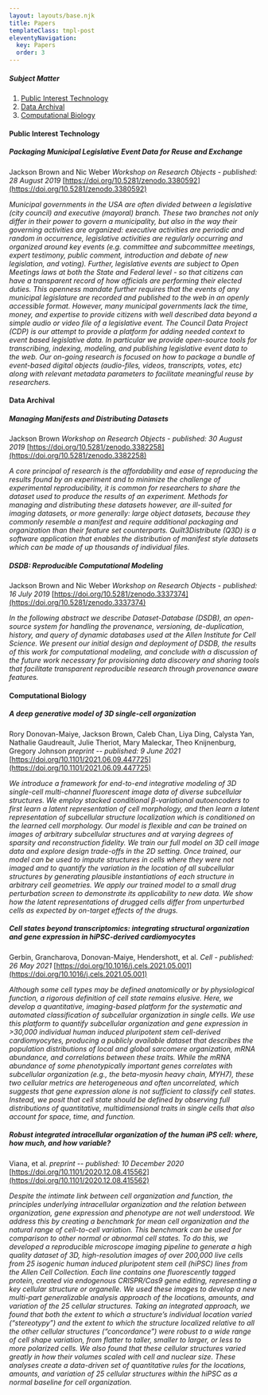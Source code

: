```yaml
---
layout: layouts/base.njk
title: Papers
templateClass: tmpl-post
eleventyNavigation:
  key: Papers
  order: 3
---
```


##### Subject Matter

1. [Public Interest Technology](#public-interest-technology)
1. [Data Archival](#data-archival)
1. [Computational Biology](#computational-biology)

#### Public Interest Technology

##### Packaging Municipal Legislative Event Data for Reuse and Exchange

Jackson Brown and Nic Weber
_Workshop on Research Objects - published: 28 August 2019_
[https://doi.org/10.5281/zenodo.3380592](https://doi.org/10.5281/zenodo.3380592)

_Municipal governments in the USA are often divided between a legislative (city council) and executive (mayoral) branch. These two branches not only differ in their power to govern a municipality, but also in the way their governing activities are organized: executive activities are periodic and random in occurrence, legislative activities are regularly occurring and organized around key events (e.g. committee and subcommittee meetings, expert testimony, public comment, introduction and debate of new legislation, and voting). Further, legislative events are subject to Open Meetings laws at both the State and Federal level - so that citizens can have a transparent record of how officials are performing their elected duties. This openness mandate further requires that the events of any municipal legislature are recorded and published to the web in an openly accessible format. However, many municipal governments lack the time, money, and expertise to provide citizens with well described data beyond a simple audio or video file of a legislative event. The Council Data Project (CDP) is our attempt to provide a platform for adding needed context to event based legislative data. In particular we provide open-source tools for transcribing, indexing, modeling, and publishing legislative event data to the web. Our on-going research is focused on how to package a bundle of event-based digital objects (audio-files, videos, transcripts, votes, etc) along with relevant metadata parameters to facilitate meaningful reuse by researchers._

#### Data Archival

##### Managing Manifests and Distributing Datasets

Jackson Brown
_Workshop on Research Objects - published: 30 August 2019_
[https://doi.org/10.5281/zenodo.3382258](https://doi.org/10.5281/zenodo.3382258)

_A core principal of research is the affordability and ease of reproducing the results found by an experiment and to minimize the challenge of experimental reproducibility, it is common for researchers to share the dataset used to produce the results of an experiment. Methods for managing and distributing these datasets however, are ill-suited for imaging datasets, or more generally: large object datasets, because they commonly resemble a manifest and require additional packaging and organization than their feature set counterparts. Quilt3Distribute (Q3D) is a software application that enables the distribution of manifest style datasets which can be made of up thousands of individual files._

##### DSDB: Reproducible Computational Modeling

Jackson Brown and Nic Weber
_Workshop on Research Objects - published: 16 July 2019_
[https://doi.org/10.5281/zenodo.3337374](https://doi.org/10.5281/zenodo.3337374)

_In the following abstract we describe Dataset-Database (DSDB), an open-source system for handling the provenance, versioning, de-duplication, history, and query of dynamic databases used at the Allen Institute for Cell Science. We present our initial design and deployment of DSDB, the results of this work for computational modeling, and conclude with a discussion of the future work necessary for provisioning data discovery and sharing tools that facilitate transparent reproducible research through provenance aware features._

#### Computational Biology

##### A deep generative model of 3D single-cell organization

Rory Donovan-Maiye, Jackson Brown, Caleb Chan, Liya Ding, Calysta Yan, Nathalie Gaudreault, Julie Theriot, Mary Maleckar, Theo Knijnenburg, Gregory Johnson
_preprint -- published: 9 June 2021_
[https://doi.org/10.1101/2021.06.09.447725](https://doi.org/10.1101/2021.06.09.447725)

_We introduce a framework for end-to-end integrative modeling of 3D single-cell multi-channel fluorescent image data of diverse subcellular structures. We employ stacked conditional β-variational autoencoders to first learn a latent representation of cell morphology, and then learn a latent representation of subcellular structure localization which is conditioned on the learned cell morphology. Our model is flexible and can be trained on images of arbitrary subcellular structures and at varying degrees of sparsity and reconstruction fidelity. We train our full model on 3D cell image data and explore design trade-offs in the 2D setting. Once trained, our model can be used to impute structures in cells where they were not imaged and to quantify the variation in the location of all subcellular structures by generating plausible instantiations of each structure in arbitrary cell geometries. We apply our trained model to a small drug perturbation screen to demonstrate its applicability to new data. We show how the latent representations of drugged cells differ from unperturbed cells as expected by on-target effects of the drugs._

##### Cell states beyond transcriptomics: integrating structural organization and gene expression in hiPSC-derived cardiomyocytes

Gerbin, Grancharova, Donovan-Maiye, Hendershott, et al.
_Cell - published: 26 May 2021_
[https://doi.org/10.1016/j.cels.2021.05.001](https://doi.org/10.1016/j.cels.2021.05.001)

_Although some cell types may be defined anatomically or by physiological function, a rigorous definition of cell state remains elusive. Here, we develop a quantitative, imaging-based platform for the systematic and automated classification of subcellular organization in single cells. We use this platform to quantify subcellular organization and gene expression in >30,000 individual human induced pluripotent stem cell-derived cardiomyocytes, producing a publicly available dataset that describes the population distributions of local and global sarcomere organization, mRNA abundance, and correlations between these traits. While the mRNA abundance of some phenotypically important genes correlates with subcellular organization (e.g., the beta-myosin heavy chain, MYH7), these two cellular metrics are heterogeneous and often uncorrelated, which suggests that gene expression alone is not sufficient to classify cell states. Instead, we posit that cell state should be defined by observing full distributions of quantitative, multidimensional traits in single cells that also account for space, time, and function._

##### Robust integrated intracellular organization of the human iPS cell: where, how much, and how variable?

Viana, et al.
_preprint -- published: 10 December 2020_
[https://doi.org/10.1101/2020.12.08.415562](https://doi.org/10.1101/2020.12.08.415562)

_Despite the intimate link between cell organization and function, the principles underlying intracellular organization and the relation between organization, gene expression and phenotype are not well understood. We address this by creating a benchmark for mean cell organization and the natural range of cell-to-cell variation. This benchmark can be used for comparison to other normal or abnormal cell states. To do this, we developed a reproducible microscope imaging pipeline to generate a high quality dataset of 3D, high-resolution images of over 200,000 live cells from 25 isogenic human induced pluripotent stem cell (hiPSC) lines from the Allen Cell Collection. Each line contains one fluorescently tagged protein, created via endogenous CRISPR/Cas9 gene editing, representing a key cellular structure or organelle. We used these images to develop a new multi-part generalizable analysis approach of the locations, amounts, and variation of the 25 cellular structures. Taking an integrated approach, we found that both the extent to which a structure’s individual location varied (“stereotypy”) and the extent to which the structure localized relative to all the other cellular structures (“concordance”) were robust to a wide range of cell shape variation, from flatter to taller, smaller to larger, or less to more polarized cells. We also found that these cellular structures varied greatly in how their volumes scaled with cell and nuclear size. These analyses create a data-driven set of quantitative rules for the locations, amounts, and variation of 25 cellular structures within the hiPSC as a normal baseline for cell organization._
